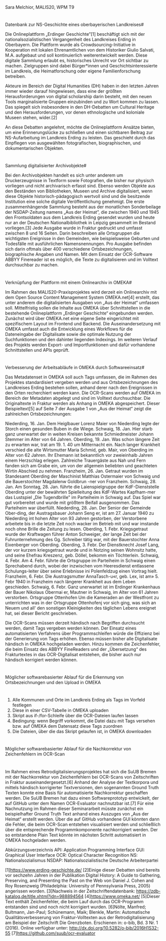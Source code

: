 Sara Melchior, MALIS20, WPM T9
#
Datenbank zur NS-Geschichte eines oberbayerischen Landkreises#

Die Onlineplattform „Erdinger Geschichte”[1]  beschäftigt sich mit der nationalsozialistischen Vergangenheit des Landkreises Erding in Oberbayern. Die Plattform wurde als Crowdsourcing-Initiative in Kooperation mit lokalen Ehrenamtlichen von dem Historiker Giulio Salvati, M.A. aufgebaut und soll kontinuierlich weiterentwickelt werden. Diese digitale Sammlung erlaubt es, historisches Unrecht vor Ort sichtbar zu machen. Zielgruppen sind dabei Bürger*innen und Geschichtsinteressierte im Landkreis, die Heimatforschung oder eigene Familienforschung betreiben.

Akteure im Bereich der Digital Humanities (DH) haben in den letzten Jahren immer wieder darauf hingewiesen, dass eine der größten Herausforderungen von digital scholarship darin besteht, mit den neuen Tools marginalisierte Gruppen einzubinden und zu Wort kommen zu lassen. Das spiegelt sich insbesondere in den DH-Debatten um Cultural Heritage und den Herausforderungen, vor denen ethnologische und koloniale Museen stehen, wider.[2]  

An diese Debatten angelehnt, möchte die Onlineplattform Ansätze bieten, um eine Erinnerungslücke zu schließen und einen sichtbaren Beitrag zur NS-Aufarbeitung im Landkreis Erding zu leisten. Das geschieht durch das Einpflegen von ausgewählten fotografischen, biographischen, und dokumentarischen Objekten. 
#
Sammlung digitalisierter Archivobjekte#
 
Bei den Archivobjekten handelt es sich unter anderem um Druckerzeugnisse in Textform sowie Fotografien, die bisher nur physisch vorliegen und nicht archivarisch erfasst sind. Ebenso werden Objekte aus den Beständen von Bibliotheken, Museen und Archive digitalisiert, wenn diese Objekte historisch-pädagogisch wertvoll sind und die besitzende Institution eine solche digitale Veröffentlichung genehmigt. 
Die erste zusammenhängende Sammlung besteht aus der monatlichen Sonderbeilage der NSDAP-Zeitung namens „Aus der Heimat”, die zwischen 1940 und 1945 den Frontsoldaten aus dem Landkreis Erding gesendet wurden und heute nur an der Deutschen Nationalbibliothek in Leipzig gesammelt im Bestand vorliegen.[3] Jede Ausgabe wurde in Fraktur gedruckt und umfasst zwischen 8 und 16 Seiten. Darin beschreiben alle Ortsgruppen die wichtigsten Ereignisse in den Gemeinden, wie beispielsweise Geburten und Todesfälle mit ausführlichen Namensnennungen. Pro Ausgabe befinden sich darin oftmals über 400 verschiedene Ortsbezeichnungen, biographische Angaben und Namen. Mit dem Einsatz der OCR-Software ABBYY Finereader ist es möglich, die Texte zu digitalisieren und im Volltext durchsuchbar zu machen. 
#
Verknüpfung der Plattform mit einem Onlinearchiv in OMEKA#

Im Rahmen des MALIS20-Praxisprojektes wird derzeit ein Onlinearchiv mit dem Open Source Content Management System OMEKA.net[4] erstellt, das unter anderem die digitalisierten Ausgaben von „Aus der Heimat“ umfassen soll. Mittelfristig sollen die Inhalte aus OMEKA über Schnittstellen in die bestehende Onlineplattform „Erdinger Geschichte“ eingebunden werden. Zunächst wird über OMEKA.net eine eigene Seite eingerichtet mit spezifischem Layout im Frontend und Backend. Die Auseinandersetzung mit OMEKA umfasst auch die Entwicklung eines Workflows für die Dateneingabe der Digitalisate sowie die optimale Nutzung der Suchfunktionen und den dahinter liegenden Indexings. Im weiteren Verlauf des Projekts werden Export- und Importfunktionen und dafür vorhandene Schnittstellen und APIs geprüft.
#
Verbesserung der Arbeitsabläufe in OMEKA durch Softwareeinsatz#

Das Metadatenset in OMEKA soll auch Tags umfassen, die im Rahmen des Projektes standardisiert vergeben werden und aus Ortsbezeichnungen des Landkreises Erding bestehen sollen, anhand derer nach den Ereignissen in den Orten recherchiert werden kann. 
Die OCR-Scans werden auf OMEKA im Bereich der Metadaten abgelegt und sind im Volltext durchsuchbar. Die Originaltexte in Fraktur werden als Anhang in OMEKA abgespeichert. Dieser Beispieltext[5]  auf Seite 7 der Ausgabe 1 von „Aus der Heimat“ zeigt die zahlreichen Ortsbezeichnungen:

Niederding, 16. Jan. Dem Heiglbauer Lorenz Maier von Niederding legte der Storch einen gesunden Buben in die Wiege. Schwaig, 18. Jan. Hier starb ganz unerwartet der in weiten Kreisen bekannte Schmiedmeister Johann Stemmer im Alter von 64 Jahren. Oberding, 19. Jan. Was schon längere Zeit zu erwarten war, trat am 19. 1. 40 um Mitternacht ein. Nach langer Krankheit verschied die alte Wirtsmutter Maria Schmid, geb. Mair, von Oberding im Alter von 62 Jahren. Ihr Ehemann ist bekanntlich vor zweieinhalb Jahren einem Herzschlag erlegen. Zahlreiche Trauergäste aus Nah und Fern fanden sich am Grabe ein, um von der allgemein beliebten und geachteten Wirtin Abschied zu nehmen. Franzheim, 26. Jan. Getraut wurden im Standesamt Oberding der Maschinist Matthias Ostermaier von Schwaig und die Bauerstochter Magdalenw Goldbrun -ner von Franzheim. Schwaig, 28. Jan. Am Sonntag, 28. Jan. führte die Laienspielgruppe der KdF-Dienststelle Oberding unter der bewährten Spielleitung des KdF-Wartes Kapfham-mer das Lustspiel „Die Tugendbrille" im Parteiheim in Schwaig auf. Das Spiel war gut vorbereitet und wurde mit größtem Beifall ausgenommen. Das Parteiheim war überfüllt. Niederding, 28. Jan. Der Senior der Gemeinde Ober-ding, der Austragsbauer Johann Seng er, ist am 27. Januar 1940 zu Niederding int hohen Alter von 93 Jahren gestorben, der Verstorbene arbeitete bis in die letzte Zeit noch wacker im Betrieb mit und war imstande noch ohne Brille die Zeitung zu lesen. Oberding, 1. Febr. Kriegsgetraut wurde der Kraftwagen führer Anton Schweiger, der lange Zeit bei der Fuhrunternehmung des Gg. Schreiber tätig war, mit der Bauerstochter Anna Eixenberger von Oberding. Oberding, 3. Febr. Der Dienstknecht Josef Lang, der vor kurzem kriegsgetraut wurde und in Notzing seinen Wohnsitz hatte, und seine Ehefrau Kreszenz, geb. Döllel, bekomm ein Töchterlein. Schwaig, 4. Febr. Am 4. Febr. führte die Ortsgruppe im Parteiheim in Schwaig einen Sprechabend durch, wobei der inzwischen vom Heeresdienst entlassene Schulungs-leiter über seine Erlebnisse ini Polenfeldzug einen Vortrag hielt. Franzheim, 6. Febr. Die Austragsmutter AnnaTasch-u«r, geb. Lex, ist am» 5. Febr 1940 in Franzheim nach längerer Krankheit aus dem Leben geschieden. Schwaig, 6. Febr. Ganz unerwartet ist im Erdinger Krankenhaus der Bauer Nikolaus Obermai er, Mautner in Schwaig, im Alter von 61 Jahren verstorben. Ortsgruppe Ottenhofen Um die Kameraden an der Westfront zu unterrichten was in der Ortsgruppe Ottenhofenj vor sich ging, was sich an Neuem und all' den sonstigen Kleinigkeiten des täglichen Lebens ereignet hat, sei dieser Bericht geschrieben. 

 

Die OCR-Scans müssen derzeit händisch nach Begriffen durchsucht werden, damit Tags vergeben werden können. Der Einsatz eines automatisierten Verfahrens über Programmschleifen würde die Effizienz bei der Generierung von Tags erhöhen. Ebenso müssen bisher alle Digitalisate händisch in OMEKA hochgeladen werden. Hinzu kommen die Zeichenfehler, die beim Einsatz des ABBYY FineReaders und der „Übersetzung“ des Frakturtextes in das OCR-Digitalisat entstehen, die bisher auch nur händisch korrigiert werden können. 
#
Möglicher softwarebasierter Ablauf für die Erkennung von Ortsbezeichnungen und den Upload in OMEKA
#
1.	Alle Kommunen und Orte im Landkreis Erding als Tags im Vorfeld festlegen
2.	Diese in einer CSV-Tabelle in OMEKA uploaden
3.	Skript aus if-/for-Schleife über die OCR-Dateien laufen lassen
4.	Bedingung: wenn Begriff <xy> vorkommt, die Datei dazu mit Tags versehen bzw. auf OMEKA dem Datensatz diese Tags zuordnen
5.	Die Dateien, über die das Skript gelaufen ist, in OMEKA downloaden
#
Möglicher softwarebasierter Ablauf für die Nachkorrektur von Zeichenfehlern im OCR-Scan
#
Im Rahmen eines Retrodigitalisierungsprojektes hat sich die SuUB Bremen mit der Nachkorrektur von Zeichenfehlern bei OCR-Scans von Zeitschriften in Fraktur auseinandergesetzt.[6]  Anhand der Analyse der Textkorpora und mittels händisch korrigierter Textversionen, den sogenannten Ground Truth Texten konnte eine Basis für automatisierte Nachkorrektur geschaffen werden. Die SuUB Bremen hat dazu einen Softwareprototyp entwickelt, der auf GitHub unter dem Namen OCR-Evaluator nachnutzbar ist.[7]  Für eine Nachnutzung im Rahmen dieser Seminararbeit müsste zunächst ein beispielhafter Ground Truth Text anhand eines Auszuges von „Aus der Heimat“ erstellt werden. Über die auf GitHub vorhandene GUI könnten dann die Fehler, die beim OCR-Scan entstehen visualisiert werden und schließlich über die entsprechende Programmkomponente nachkorrigiert werden. Der so entstandene Plain Text könnte im nächsten Schritt automatisiert in OMEKA hochgeladen werden. 



Abkürzungsverzeichnis
API:	Application Programming Interface
GUI:	Graphical User Interface
OCR:	Optical Character Recognition
NS:	Nationalsozialismus
NSDAP:	Nationalsozialistische Deutsche Arbeiterpartei

[1]https://www.erding-geschichte.de/
[2]Einige dieser Debatten sind bereits vor sechzehn Jahren in der Publikation Digital History: A Guide to Gathering, Preserving, and Presenting the Past on the Web von Daniel J. Cohen and Roy Rosenzweig (Philadelphia: University of Pennsylvania Press, 2005) angerissen worden.
[3]Nachweis in der Zeitschriftendatenbank: https://zdb-katalog.de/title.xhtml?idn=988894564
[4]https://www.omeka.net/
[5]Dieser Text enthält Zeichenfehler, die beim Lauf durch das OCR-Programm entstanden sind und noch nicht korrigiert wurden.
[6]Nölte, Manfred; Bultmann, Jan-Paul; Schünemann, Maik; Blenkle, Martin: Automatische Qualitätsverbesserung von Fraktur-Volltexten aus der Retrodigitalisierung am Beispiel der Zeitschrift Die Grenzboten. Erschienen in: o-bib, Bd. 3 Nr. 1 (2016). Online verfügbar unter: http://dx.doi.org/10.5282/o-bib/2016H1S32-55
[7]https://github.com/suub/ocr-evaluator


